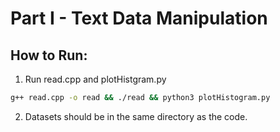 # Part I - Text Data Manipulation

## How to Run:
1. Run read.cpp and plotHistgram.py
```bash
g++ read.cpp -o read && ./read && python3 plotHistogram.py

```

2. Datasets should be in the same directory as the code.